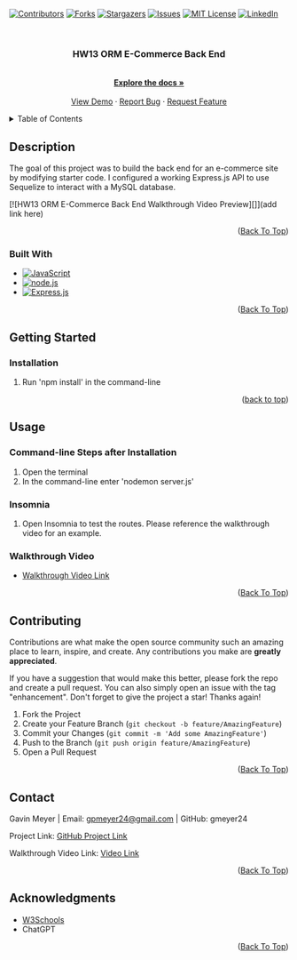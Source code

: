 <!-- Improved compatibility of back to top link: See: https://github.com/othneildrew/Best-README-Template/pull/73 -->
<div id="readme-top"></div>
<!--
*** Thanks for checking out the Best-README-Template. If you have a suggestion
*** that would make this better, please fork the repo and create a pull request
*** or simply open an issue with the tag "enhancement".
*** Don't forget to give the project a star!
*** Thanks again! Now go create something AMAZING! :D
-->



<!-- PROJECT SHIELDS -->
<!--
*** I'm using markdown "reference style" links for readability.
*** Reference links are enclosed in brackets [ ] instead of parentheses ( ).
*** See the bottom of this document for the declaration of the reference variables
*** for contributors-url, forks-url, etc. This is an optional, concise syntax you may use.
*** https://www.markdownguide.org/basic-syntax/#reference-style-links
-->
[![Contributors][contributors-shield]][contributors-url]
[![Forks][forks-shield]][forks-url]
[![Stargazers][stars-shield]][stars-url]
[![Issues][issues-shield]][issues-url]
[![MIT License][license-shield]][license-url]
[![LinkedIn][linkedin-shield]][linkedin-url]



<!-- PROJECT LOGO -->
<br />
<div align="center">
  <!-- <a href="https://github.com/gmeyer24/HW13-Object-Relational-Mapping--ORM-E-Commerce-Back-End">
    <img src="images/logo.png" alt="Logo" width="80" height="80">
  </a> -->

<h3 align="center">HW13 ORM E-Commerce Back End</h3>

  <p align="center">
    <br />
    <a href="https://github.com/gmeyer24/HW13-Object-Relational-Mapping--ORM-E-Commerce-Back-End"><strong>Explore the docs »</strong></a>
    <br />
    <br />
    <a href="https://github.com/gmeyer24/HW13-Object-Relational-Mapping--ORM-E-Commerce-Back-End">View Demo</a>
    ·
    <a href="https://github.com/gmeyer24/HW13-Object-Relational-Mapping--ORM-E-Commerce-Back-End/issues">Report Bug</a>
    ·
    <a href="https://github.com/gmeyer24/HW13-Object-Relational-Mapping--ORM-E-Commerce-Back-End/issues">Request Feature</a>
  </p>
</div>



<!-- TABLE OF CONTENTS -->
<details>
  <summary>Table of Contents</summary>
  <ol>
    <li>
      <a href="#about-the-project">About The Project</a>
      <ul>
        <li><a href="#built-with">Built With</a></li>
      </ul>
    </li>
    <li>
      <a href="#getting-started">Getting Started</a>
      <ul>
        <!-- <li><a href="#prerequisites">Prerequisites</a></li> -->
        <li><a href="#installation">Installation</a></li>
      </ul>
    </li>
    <li><a href="#usage">Usage</a></li>
    <!-- <li><a href="#roadmap">Roadmap</a></li> -->
    <li><a href="#contributing">Contributing</a></li>
    <!-- <li><a href="#license">License</a></li> -->
    <li><a href="#contact">Contact</a></li>
    <li><a href="#acknowledgments">Acknowledgments</a></li>
  </ol>
</details>



<!-- ABOUT THE PROJECT -->
## Description
<!-- Enter Description Below -->
The goal of this project was to build the back end for an e-commerce site by modifying starter code. I configured a working Express.js API to use Sequelize to interact with a MySQL database.

[![HW13 ORM E-Commerce Back End Walkthrough Video Preview][]](add link here)

<!-- Here's a blank template to get started: To avoid retyping too much info. Do a search and replace with your text editor for the following: `gmeyer24`, `HW13-Object-Relational-Mapping--ORM-E-Commerce-Back-End`, `gavinpmeyer`, `gmail`, `gpmeyer24`, `HW13 ORM E-Commerce Back End`, `project_description` -->

<p align="right">(<a href="#readme-top">Back To Top</a>)</p>



### Built With

<!-- * [![Next][Next.js]][Next-url]
* [![React][React.js]][React-url]
* [![Vue][Vue.js]][Vue-url]
* [![Angular][Angular.io]][Angular-url]
* [![Svelte][Svelte.dev]][Svelte-url]
* [![Laravel][Laravel.com]][Laravel-url]
* [![Bootstrap][Bootstrap.com]][Bootstrap-url]
* [![JQuery][JQuery.com]][JQuery-url] -->
* [![JavaScript][JavaScript.com]][JavaScript-url]
* [![node.js][node.js.org]][node.js-url]
* [![Express.js][express.js.com]][express.js-url]
<!-- * [![Render][render.com]][render-url] -->

<p align="right">(<a href="#readme-top">Back To Top</a>)</p>



<!-- GETTING STARTED -->
## Getting Started

<!-- This is an example of how you may give instructions on setting up your project locally.
To get a local copy up and running follow these simple example steps.

### Prerequisites

This is an example of how to list things you need to use the software and how to install them.
* npm
  ```sh
  npm install npm@latest -g
  ``` -->

### Installation

1. Run 'npm install' in the command-line


<p align="right">(<a href="#readme-top">back to top</a>)</p>


<!-- USAGE EXAMPLES -->
## Usage

### Command-line Steps after Installation
1. Open the terminal
2. In the command-line enter 'nodemon server.js'

### Insomnia
1. Open Insomnia to test the routes. Please reference the walkthrough video for an example.

### Walkthrough Video

* [Walkthrough Video Link]()

<p align="right">(<a href="#readme-top">Back To Top</a>)</p>



<!-- ROADMAP -->
<!-- ## Roadmap

- [ ] Feature 1
- [ ] Feature 2
- [ ] Feature 3
    - [ ] Nested Feature

See the [open issues](https://github.com/gmeyer24/HW13-Object-Relational-Mapping--ORM-E-Commerce-Back-End/issues) for a full list of proposed features (and known issues).

<p align="right">(<a href="#readme-top">Back To Top</a>)</p> -->



<!-- CONTRIBUTING -->
## Contributing

Contributions are what make the open source community such an amazing place to learn, inspire, and create. Any contributions you make are **greatly appreciated**.

If you have a suggestion that would make this better, please fork the repo and create a pull request. You can also simply open an issue with the tag "enhancement".
Don't forget to give the project a star! Thanks again!

1. Fork the Project
2. Create your Feature Branch (`git checkout -b feature/AmazingFeature`)
3. Commit your Changes (`git commit -m 'Add some AmazingFeature'`)
4. Push to the Branch (`git push origin feature/AmazingFeature`)
5. Open a Pull Request

<p align="right">(<a href="#readme-top">Back To Top</a>)</p>



<!-- LICENSE -->
<!-- ## License

Distributed under the MIT License. See `LICENSE.txt` for more information.

<p align="right">(<a href="#readme-top">Back To Top</a>)</p> -->



<!-- CONTACT -->
## Contact

Gavin Meyer | Email: gpmeyer24@gmail.com | GitHub: gmeyer24

Project Link: [GitHub Project Link](https://github.com/gmeyer24/HW13-Object-Relational-Mapping--ORM-E-Commerce-Back-End)

Walkthrough Video Link: [Video Link]()

<p align="right">(<a href="#readme-top">Back To Top</a>)</p>



<!-- ACKNOWLEDGMENTS -->
## Acknowledgments

* [W3Schools](https://www.w3schools.com/)
* ChatGPT


<p align="right">(<a href="#readme-top">Back To Top</a>)</p>



<!-- MARKDOWN LINKS & IMAGES -->
<!-- https://www.markdownguide.org/basic-syntax/#reference-style-links -->
[contributors-shield]: https://img.shields.io/github/contributors/gmeyer24/HW13-Object-Relational-Mapping--ORM-E-Commerce-Back-End.svg?style=for-the-badge
[contributors-url]: https://github.com/gmeyer24/HW13-Object-Relational-Mapping--ORM-E-Commerce-Back-End/graphs/contributors
[forks-shield]: https://img.shields.io/github/forks/gmeyer24/HW13-Object-Relational-Mapping--ORM-E-Commerce-Back-End.svg?style=for-the-badge
[forks-url]: https://github.com/gmeyer24/HW13-Object-Relational-Mapping--ORM-E-Commerce-Back-End/network/members
[stars-shield]: https://img.shields.io/github/stars/gmeyer24/HW13-Object-Relational-Mapping--ORM-E-Commerce-Back-End.svg?style=for-the-badge
[stars-url]: https://github.com/gmeyer24/HW13-Object-Relational-Mapping--ORM-E-Commerce-Back-End/stargazers
[issues-shield]: https://img.shields.io/github/issues/gmeyer24/HW13-Object-Relational-Mapping--ORM-E-Commerce-Back-End.svg?style=for-the-badge
[issues-url]: https://github.com/gmeyer24/HW13-Object-Relational-Mapping--ORM-E-Commerce-Back-End/issues
[license-shield]: https://img.shields.io/github/license/gmeyer24/HW13-Object-Relational-Mapping--ORM-E-Commerce-Back-End.svg?style=for-the-badge
[license-url]: https://github.com/gmeyer24/HW13-Object-Relational-Mapping--ORM-E-Commerce-Back-End/blob/master/LICENSE.txt
[linkedin-shield]: https://img.shields.io/badge/-LinkedIn-black.svg?style=for-the-badge&logo=linkedin&colorB=555
[linkedin-url]: https://linkedin.com/in/gavinpmeyer
[product-screenshot]: images/screenshot.png
[Next.js]: https://img.shields.io/badge/next.js-000000?style=for-the-badge&logo=nextdotjs&logoColor=white
[Next-url]: https://nextjs.org/
[React.js]: https://img.shields.io/badge/React-20232A?style=for-the-badge&logo=react&logoColor=61DAFB
[React-url]: https://reactjs.org/
[Vue.js]: https://img.shields.io/badge/Vue.js-35495E?style=for-the-badge&logo=vuedotjs&logoColor=4FC08D
[Vue-url]: https://vuejs.org/
[Angular.io]: https://img.shields.io/badge/Angular-DD0031?style=for-the-badge&logo=angular&logoColor=white
[Angular-url]: https://angular.io/
[Svelte.dev]: https://img.shields.io/badge/Svelte-4A4A55?style=for-the-badge&logo=svelte&logoColor=FF3E00
[Svelte-url]: https://svelte.dev/
[Laravel.com]: https://img.shields.io/badge/Laravel-FF2D20?style=for-the-badge&logo=laravel&logoColor=white
[Laravel-url]: https://laravel.com
[Bootstrap.com]: https://img.shields.io/badge/Bootstrap-563D7C?style=for-the-badge&logo=bootstrap&logoColor=white
[Bootstrap-url]: https://getbootstrap.com
[JQuery.com]: https://img.shields.io/badge/jQuery-0769AD?style=for-the-badge&logo=jquery&logoColor=white
[JQuery-url]: https://jquery.com 
[JavaScript.com]: https://img.shields.io/badge/JavaScript-323330?style=for-the-badge&logo=javascript&logoColor=F7DF1E
[JavaScript-url]: https://www.javascript.com/
[node.js.org]: https://img.shields.io/badge/node.js-green.svg
[node.js-url]: https://nodejs.org/en
[express.js.com]: https://img.shields.io/badge/express.js-blue.svg
[express.js-url]: https://expressjs.com/
[render.com]: https://img.shields.io/badge/render-purple.svg
[render-url]: https://render.com/

